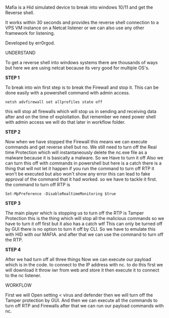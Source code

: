 Mafia is a Hid simulated device to break into windows 10/11 and get the Reverse shell.

It works within 30 seconds and provides the reverse shell connection to a VPS VM instance on a Netcat listener or we can also use any other framework for listening.

Developed by err0rgod.




UNDERSTAND


To get a reverse shell into windows systems there are thousands of ways but here we are using netcat because its very good for multiple OS's. 


**STEP 1**

To break into win first step is to break the Firewall and stop it.
This can be done easily with a powershell command with admin access.

```
netsh advfirewall set allprofiles state off
```

this will stop all firewalls which will stop us in sending and receiving data after and on the time of exploitation.
But remember we need power shell with admin access we will do that later in workflow folder.

**STEP 2**

Now when we have stopped the Firewall this means we can execute commands and get reverse shell but no.
We still need to turn off the Real time Protection which will instantaneously delete the nc.exe file as a malware because it is basically a malware. 
So we Have to turn it off Also we can turn this off with commands in powershell but here is a catch there is a thing that will not let it happen if you run the command to turn off RTP it won't be executed but also won't show any error this can lead to fake approval of the command that  it had worked. so we have to tackle it first. the command to turn off RTP is 


```
Set-MpPreference -DisableRealtimeMonitoring $true
```


**STEP 3**

The main player which is stopping us to turn off the RTP is Tamper Protection this is the thing which will stop all the malicious commands so we have to turn it off first but it also has a catch wtf
This can only be turned off by GUI there is no option to turn it off by CLI.
So we have to emulate this with HID with our MAFIA.
and after that we can use the command to turn off the RTP.

**STEP 4**

After we had turn off all three things Now we can execute our payload which is in the code. to connect to the IP address with nc. 
to do this first we will download it throw iwr from web and store it then execute it to connect to the nc listener.


WORKFLOW


First we will Open setting < virus and defender 
then we will turn off the Tamper protection by GUI.
And then we can execute all the commands to turn off RTP and Firewalls 
after that we can run our payload commands with nc.
